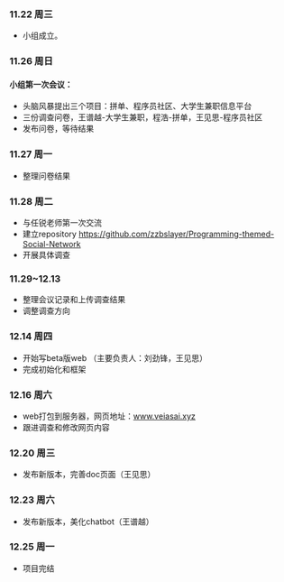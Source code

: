 ### 11.22 周三
* 小组成立。

### 11.26 周日
#### 小组第一次会议：
* 头脑风暴提出三个项目：拼单、程序员社区、大学生兼职信息平台
* 三份调查问卷，王谱越-大学生兼职，程浩-拼单，王见思-程序员社区
* 发布问卷，等待结果
### 11.27 周一
* 整理问卷结果
### 11.28 周二
* 与任锐老师第一次交流
* 建立repository https://github.com/zzbslayer/Programming-themed-Social-Network
* 开展具体调查
### 11.29~12.13
* 整理会议记录和上传调查结果
* 调整调查方向

### 12.14 周四
* 开始写beta版web （主要负责人：刘劲锋，王见思）
* 完成初始化和框架

### 12.16 周六
* web打包到服务器，网页地址：www.veiasai.xyz
* 跟进调查和修改网页内容

### 12.20 周三
* 发布新版本，完善doc页面（王见思）

### 12.23 周六
* 发布新版本，美化chatbot（王谱越）

### 12.25 周一
* 项目完结

